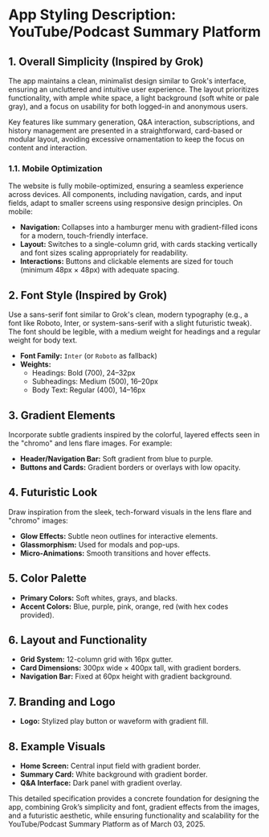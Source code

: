 # App Styling Description: YouTube/Podcast Summary Platform

## 1. Overall Simplicity (Inspired by Grok)

The app maintains a clean, minimalist design similar to Grok's interface, ensuring an uncluttered and intuitive user experience. The layout prioritizes functionality, with ample white space, a light background (soft white or pale gray), and a focus on usability for both logged-in and anonymous users.

Key features like summary generation, Q&A interaction, subscriptions, and history management are presented in a straightforward, card-based or modular layout, avoiding excessive ornamentation to keep the focus on content and interaction.

### 1.1. Mobile Optimization

The website is fully mobile-optimized, ensuring a seamless experience across devices. All components, including navigation, cards, and input fields, adapt to smaller screens using responsive design principles. On mobile:

- **Navigation:** Collapses into a hamburger menu with gradient-filled icons for a modern, touch-friendly interface.
- **Layout:** Switches to a single-column grid, with cards stacking vertically and font sizes scaling appropriately for readability.
- **Interactions:** Buttons and clickable elements are sized for touch (minimum 48px × 48px) with adequate spacing.

## 2. Font Style (Inspired by Grok)

Use a sans-serif font similar to Grok's clean, modern typography (e.g., a font like Roboto, Inter, or system-sans-serif with a slight futuristic tweak). The font should be legible, with a medium weight for headings and a regular weight for body text.

- **Font Family:** `Inter` (or `Roboto` as fallback)
- **Weights:**
  - Headings: Bold (700), 24–32px
  - Subheadings: Medium (500), 16–20px
  - Body Text: Regular (400), 14–16px

## 3. Gradient Elements

Incorporate subtle gradients inspired by the colorful, layered effects seen in the "chromo" and lens flare images. For example:

- **Header/Navigation Bar:** Soft gradient from blue to purple.
- **Buttons and Cards:** Gradient borders or overlays with low opacity.

## 4. Futuristic Look

Draw inspiration from the sleek, tech-forward visuals in the lens flare and "chromo" images:

- **Glow Effects:** Subtle neon outlines for interactive elements.
- **Glassmorphism:** Used for modals and pop-ups.
- **Micro-Animations:** Smooth transitions and hover effects.

## 5. Color Palette

- **Primary Colors:** Soft whites, grays, and blacks.
- **Accent Colors:** Blue, purple, pink, orange, red (with hex codes provided).

## 6. Layout and Functionality

- **Grid System:** 12-column grid with 16px gutter.
- **Card Dimensions:** 300px wide × 400px tall, with gradient borders.
- **Navigation Bar:** Fixed at 60px height with gradient background.

## 7. Branding and Logo

- **Logo:** Stylized play button or waveform with gradient fill.

## 8. Example Visuals

- **Home Screen:** Central input field with gradient border.
- **Summary Card:** White background with gradient border.
- **Q&A Interface:** Dark panel with gradient overlay.

This detailed specification provides a concrete foundation for designing the app, combining Grok’s simplicity and font, gradient effects from the images, and a futuristic aesthetic, while ensuring functionality and scalability for the YouTube/Podcast Summary Platform as of March 03, 2025.
